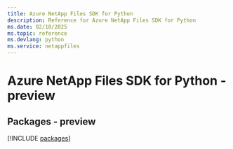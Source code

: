 ```yaml
---
title: Azure NetApp Files SDK for Python
description: Reference for Azure NetApp Files SDK for Python
ms.date: 02/10/2025
ms.topic: reference
ms.devlang: python
ms.service: netappfiles
---
```

# Azure NetApp Files SDK for Python - preview
## Packages - preview
[!INCLUDE [packages](netapp-files-index.md)]